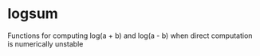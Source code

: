 # logsum
Functions for computing log(a + b) and log(a - b) when direct computation is numerically unstable
